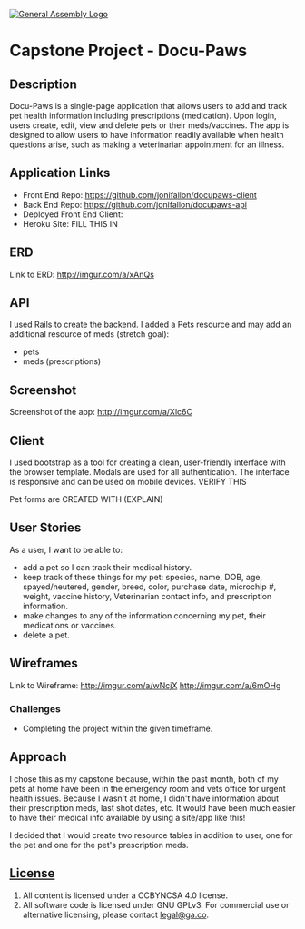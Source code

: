 [![General Assembly Logo](https://camo.githubusercontent.com/1a91b05b8f4d44b5bbfb83abac2b0996d8e26c92/687474703a2f2f692e696d6775722e636f6d2f6b6538555354712e706e67)](https://generalassemb.ly/education/web-development-immersive)

# Capstone Project - Docu-Paws

## Description

Docu-Paws is a single-page application that allows users to add and track pet health information including prescriptions (medication).  Upon login, users create, edit, view and delete pets or their meds/vaccines.  The app is designed to allow users to have information readily available when health questions arise, such as making a veterinarian appointment for an illness.

## Application Links

-   Front End Repo: https://github.com/jonifallon/docupaws-client
-   Back End Repo: https://github.com/jonifallon/docupaws-api
-   Deployed Front End Client:
-   Heroku Site:  FILL THIS IN

## ERD

Link to ERD: http://imgur.com/a/xAnQs

## API

I used Rails to create the backend.  I added a Pets resource and may add an additional
resource of meds (stretch goal):

- pets
- meds (prescriptions)

## Screenshot

Screenshot of the app:  http://imgur.com/a/Xlc6C

## Client

I used bootstrap as a tool for creating a clean, user-friendly interface with the browser template.  Modals are used for all authentication.  The interface is responsive and can be used on mobile devices.  VERIFY THIS

Pet forms are CREATED WITH (EXPLAIN)

## User Stories

As a user, I want to be able to:
- add a pet so I can track their medical history.
- keep track of these things for my pet:  species, name, DOB, age, spayed/neutered, gender, breed, color, purchase date, microchip #, weight, vaccine history, Veterinarian contact info, and prescription information.
- make changes to any of the information concerning my pet, their medications or vaccines.
- delete a pet.

## Wireframes

Link to Wireframe:
http://imgur.com/a/wNcjX
http://imgur.com/a/6mOHg

### Challenges

-   Completing the project within the given timeframe.

## Approach

I chose this as my capstone because, within the past month, both of my pets at home have been in the emergency room and vets office for urgent health issues.  Because I wasn't at home, I didn't have information about their prescription meds, last shot dates, etc.  It would have been much easier to have their medical info available by using a site/app like this!

I decided that I would create two resource tables in addition to user, one for the pet and one for the pet's prescription meds.


## [License](LICENSE)

1.  All content is licensed under a CCBYNCSA 4.0 license.
1.  All software code is licensed under GNU GPLv3. For commercial use or
    alternative licensing, please contact legal@ga.co.
